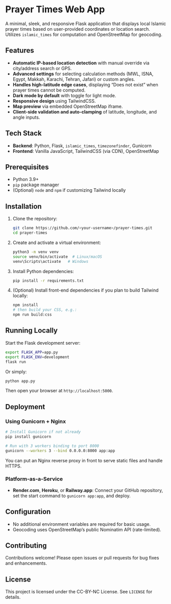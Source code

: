# Prayer Times Web App

A minimal, sleek, and responsive Flask application that displays local Islamic prayer times based on user-provided coordinates or location search. Utilizes `islamic_times` for computation and OpenStreetMap for geocoding.

## Features

- **Automatic IP-based location detection** with manual override via city/address search or GPS.
- **Advanced settings** for selecting calculation methods (MWL, ISNA, Egypt, Makkah, Karachi, Tehran, Jafari) or custom angles.
- **Handles high-latitude edge cases**, displaying “Does not exist” when prayer times cannot be computed.
- **Dark mode by default** with toggle for light mode.
- **Responsive design** using TailwindCSS.
- **Map preview** via embedded OpenStreetMap iframe.
- **Client-side validation and auto-clamping** of latitude, longitude, and angle inputs.

## Tech Stack

- **Backend**: Python, Flask, `islamic_times`, `timezonefinder`, Gunicorn
- **Frontend**: Vanilla JavaScript, TailwindCSS (via CDN), OpenStreetMap

## Prerequisites

- Python 3.9+
- `pip` package manager
- (Optional) `node` and `npm` if customizing Tailwind locally

## Installation

1. Clone the repository:
    ```bash
    git clone https://github.com/<your-username>/prayer-times.git
    cd prayer-times
    ```

2. Create and activate a virtual environment:
    ```bash
    python3 -m venv venv
    source venv/bin/activate  # Linux/macOS
    venv\Scripts\activate   # Windows
    ```

3. Install Python dependencies:
    ```bash
    pip install -r requirements.txt
    ```

4. (Optional) Install front-end dependencies if you plan to build Tailwind locally:
    ```bash
    npm install
    # then build your CSS, e.g.:
    npm run build:css
    ```

## Running Locally

Start the Flask development server:

```bash
export FLASK_APP=app.py
export FLASK_ENV=development
flask run
```

Or simply:

```bash
python app.py
```

Then open your browser at `http://localhost:5000`.

## Deployment

### Using Gunicorn + Nginx

```bash
# Install Gunicorn if not already
pip install gunicorn

# Run with 3 workers binding to port 8000
gunicorn --workers 3 --bind 0.0.0.0:8000 app:app
```

You can put an Nginx reverse proxy in front to serve static files and handle HTTPS.

### Platform-as-a-Service

- **Render.com**, **Heroku**, or **Railway.app**: Connect your GitHub repository, set the start command to `gunicorn app:app`, and deploy.

## Configuration

- No additional environment variables are required for basic usage.
- Geocoding uses OpenStreetMap’s public Nominatim API (rate-limited).

## Contributing

Contributions welcome! Please open issues or pull requests for bug fixes and enhancements.

## License

This project is licensed under the CC-BY-NC License. See `LICENSE` for details.
